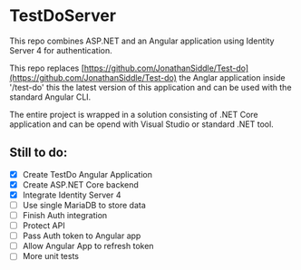 # TestDoServer

This repo combines ASP.NET and an Angular application using Identity Server 4 for authentication.

This repo replaces [https://github.com/JonathanSiddle/Test-do](https://github.com/JonathanSiddle/Test-do) the Anglar application inside '/test-do' this the latest version of this application and can be used with the standard Angular CLI.

The entire project is wrapped in a solution consisting of .NET Core application and can be opend with Visual Studio or standard .NET tool.

## Still to do: 

- [x] Create TestDo Angular Application 
- [x] Create ASP.NET Core backend 
- [x] Integrate Identity Server 4
- [ ] Use single MariaDB to store data
- [ ] Finish Auth integration 
- [ ] Protect API
- [ ] Pass Auth token to Angular app
- [ ] Allow Angular App to refresh token
- [ ] More unit tests 